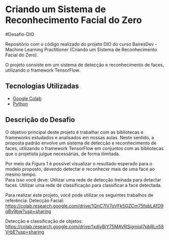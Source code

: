 # Criando um Sistema de Reconhecimento Facial do Zero

#Desafio-DIO

Repositório com o código realizado do projeto DIO do curso BairesDev - Machine Learning Practitioner (Criando um Sistema de Reconhecimento Facial do Zero).

O projeto consiste em um sistema de detecção e reconhecimento de faces, utilizando o framework TensorFlow.

## Tecnologias Utilizadas
- [Google Colab](https://colab.research.google.com)
- [Python](https://www.python.org)

## Descrição do Desafio
O objetivo principal deste projeto é trabalhar com as bibliotecas e frameworks estudados e analisados em nossas aulas. Neste sentido, a proposta padrão envolve um sistema de detecção e reconhecimento de faces, utilizando o framework TensorFlow em conjuntos com as bibliotecas que o projetista julgue necessárias, de forma ilimitada.  
 
Por meio da Figura 1 é possível visualizar o resultado esperado para o modelo proposto, devendo detectar e reconhecer mais de uma face ao mesmo tempo.  
Para isso você deve: 
Utilizar uma rede de detecção treinada para detectar faces. 
Utilizar uma rede de classificação para classificar a face detectada. 

Para realizar este projeto, você pode utilizar os seguintes trabalhos de referência: 
Detecção Facial: 
https://colab.research.google.com/drive/1QnC7lV7oVFk5OZCm75fqbLAfD9qBy9bw?usp=sharing 
 
Detecção e classificação de objetos:  
https://colab.research.google.com/drive/1xdjyBiY75MAVRSjgmiqI7pbRLn58VrbE?usp=sharing 
